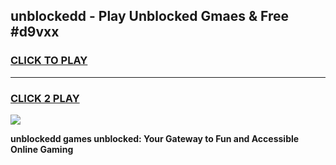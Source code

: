 
## unblockedd - Play Unblocked Gmaes & Free #d9vxx
<h3>
<a href="https://news.freeplayer.one?title=unblockedd&ref=24F">CLICK TO PLAY</a></h3>
<hr>

<h3>
<a href="https://news.freeplayer.one?title=unblockedd&ref=24F">CLICK 2 PLAY</a>
  
</h3>

<a href="https://news.freeplayer.one?title=unblockedd&ref=24F/"><img src="https://clearcache.store/games.png"></a>


**unblockedd games unblocked: Your Gateway to Fun and Accessible Online Gaming**
